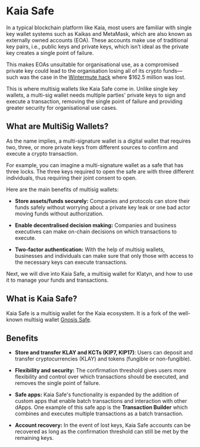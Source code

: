 # Kaia Safe

In a typical blockchain platform like Kaia, most users are familiar with single key wallet systems such as Kaikas and MetaMask, which are also known as externally owned accounts (EOA). These accounts make use of traditional key pairs, i.e., public keys and private keys, which isn’t ideal as the private key creates a single point of failure. 

This makes EOAs unsuitable for organisational use, as a compromised private key could lead to the organisation losing all of its crypto funds—such was the case in the [Wintermute hack](https://www.certik.com/resources/blog/uGiY0j3hwOzQOMcDPGoz9-wintermute-hack-) where $162.5 million was lost. 

This is where multisig wallets like Kaia Safe come in. Unlike single key wallets, a multi-sig wallet needs multiple parties' private keys to sign and execute a transaction, removing the single point of failure and providing greater security for organisational use cases.

## What are MultiSig Wallets? <a id="What are Multisig Wallets"></a>

As the name implies, a multi-signature wallet is a digital wallet that requires two, three, or more private keys from different sources to confirm and execute a crypto transaction.

For example, you can imagine a multi-signature wallet as a safe that has three locks. The three keys required to open the safe are with three different individuals, thus requiring their joint consent to open.

Here are the main benefits of multisig wallets:

* **Store assets/funds securely:** Companies and protocols can store their funds safely without worrying about a private key leak or one bad actor moving funds without authorization.

* **Enable decentralised decision making:** Companies and business executives can make on-chain decisions on which transactions to execute.

* **Two-factor authentication:** With the help of multisig wallets, businesses and individuals can make sure that only those with access to the necessary keys can execute transactions.

Next, we will dive into Kaia Safe, a multisig wallet for Klatyn, and how to use it to manage your funds and transactions.

## What is Kaia Safe? <a id="What is Kaia Safe"></a>

Kaia Safe is a multisig wallet for the Kaia ecosystem. It is a fork of the well-known multisig wallet [Gnosis Safe](https://gnosis-safe.io/). 

## Benefits <a id="Benefits of Kaia Safe"></a>

* **Store and transfer KLAY and KCTs (KIP7, KIP17)**: Users can deposit and transfer cryptocurrencies (KLAY) and tokens (fungible or non-fungible).
 
* **Flexibility and security:** The confirmation threshold gives users more flexibility and control over which transactions should be executed, and removes the single point of failure.

* **Safe apps:** Kaia Safe's functionality is expanded by the addition of custom apps that enable batch transactions and interaction with other dApps. One example of this safe app is the **Transaction Builder** which combines and executes multiple transactions as a batch transaction.

* **Account recovery:** In the event of lost keys, Kaia Safe accounts can be recovered as long as the confirmation threshold can still be met by the remaining keys.